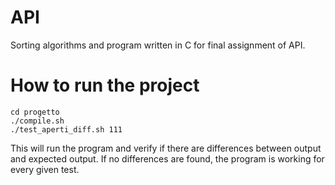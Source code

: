 # API
Sorting algorithms and program written in C for final assignment of API.

# How to run the project
```
cd progetto
./compile.sh
./test_aperti_diff.sh 111
```
This will run the program and verify if there are differences between output and expected output. If no differences are found, the program is working for every given test.
